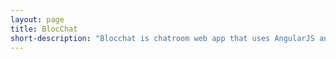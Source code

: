 ```yaml
---
layout: page
title: BlocChat
short-description: "Blocchat is chatroom web app that uses AngularJS and firebase."
---
```

